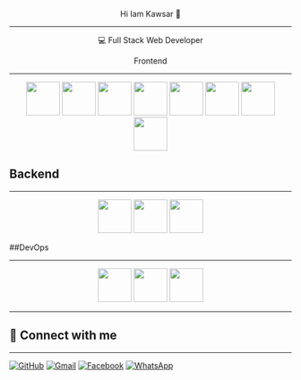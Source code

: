 <p align="center"> Hi Iam Kawsar 👋 </p> 

---

<p align="center"> 💻 Full Stack Web Developer </p>
 

<p align="center"> Frontend</p>

---
<p align="center">
 <img src="https://cdn.jsdelivr.net/gh/devicons/devicon/icons/html5/html5-original.svg" width="60" height="60" />
  <img src="https://cdn.jsdelivr.net/gh/devicons/devicon/icons/css3/css3-original.svg" width="60" height="60" />
 <img src="https://cdn.jsdelivr.net/gh/devicons/devicon@latest/icons/bootstrap/bootstrap-original-wordmark.svg"  width="60" height="60" />
   <img src="https://cdn.jsdelivr.net/gh/devicons/devicon@latest/icons/tailwindcss/tailwindcss-original.svg" width="60" height="60"/>
     <img src="https://cdn.jsdelivr.net/gh/devicons/devicon@latest/icons/javascript/javascript-original.svg" width="60" height="60" />    
  <img src="https://cdn.jsdelivr.net/gh/devicons/devicon@latest/icons/react/react-original-wordmark.svg" width="60" height="60"/>
  <img src="https://cdn.jsdelivr.net/gh/devicons/devicon@latest/icons/reactbootstrap/reactbootstrap-original.svg" width="60" height="60" />
         <img src="https://cdn.jsdelivr.net/gh/devicons/devicon@latest/icons/nextjs/nextjs-original.svg" width="60" height="60" />
</p>





## Backend

---


<p align="center">
   <img src="https://cdn.jsdelivr.net/gh/devicons/devicon@latest/icons/nodejs/nodejs-original-wordmark.svg"  width="60" height="60"/>
            <img src="https://cdn.jsdelivr.net/gh/devicons/devicon@latest/icons/express/express-original.svg" width="60" height="60" />
       <img src="https://cdn.jsdelivr.net/gh/devicons/devicon@latest/icons/mongodb/mongodb-original-wordmark.svg" width="60" height="60" />

</p>




##DevOps

---

<p align="center">
            <img src="https://cdn.jsdelivr.net/gh/devicons/devicon@latest/icons/github/github-original-wordmark.svg" width="60" height="60" />
            <img src="https://cdn.jsdelivr.net/gh/devicons/devicon@latest/icons/vercel/vercel-original-wordmark.svg"  width="60" height="60"/>      
            <img src="https://cdn.jsdelivr.net/gh/devicons/devicon@latest/icons/netlify/netlify-original-wordmark.svg" width="60" height="60"/>

 
</p>




<p align="center">

</p>

---

## 🔗 Connect with me

---


<p align="center">

[![GitHub](https://img.shields.io/badge/GitHub-100000?style=for-the-badge&logo=github)](https://github.com/kawsar9990)
[![Gmail](https://img.shields.io/badge/Gmail-D14836?style=for-the-badge&logo=gmail&logoColor=white)](mailto:mdkawsar13500@gmail.com)
 [![Facebook](https://img.shields.io/badge/Facebook-1877F2?style=for-the-badge&logo=facebook)](https://www.facebook.com/profile.php?id=61576560495361)
  [![WhatsApp](https://img.shields.io/badge/WhatsApp-25D366?style=for-the-badge&logo=whatsapp&logoColor=white)](https://wa.me/8801602084187)
</p>


